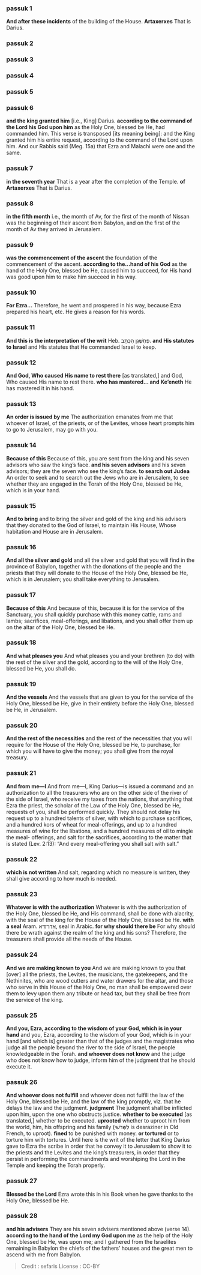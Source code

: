 
### passuk 1
<b>And after these incidents</b> of the building of the House.
<b>Artaxerxes</b> That is Darius.

### passuk 2

### passuk 3

### passuk 4

### passuk 5

### passuk 6
<b>and the king granted him</b> [i.e., King] Darius.
<b>according to the command of the Lord his God upon him</b> as the Holy One, blessed be He, had commanded him. This verse is transposed [its meaning being]: and the King granted him his entire request, according to the command of the Lord upon him. And our Rabbis said (Meg. 15a) that Ezra and Malachi were one and the same.

### passuk 7
<b>in the seventh year</b> That is a year after the completion of the Temple.
<b>of Artaxerxes</b> That is Darius.

### passuk 8
<b>in the fifth month</b> i.e., the month of Av, for the first of the month of Nissan was the beginning of their ascent from Babylon, and on the first of the month of Av they arrived in Jerusalem.

### passuk 9
<b>was the commencement of the ascent</b> the foundation of the commencement of the ascent.
<b>according to the...hand of his God</b> as the hand of the Holy One, blessed be He, caused him to succeed, for His hand was good upon him to make him succeed in his way.

### passuk 10
<b>For Ezra...</b> Therefore, he went and prospered in his way, because Ezra prepared his heart, etc. He gives a reason for his words.

### passuk 11
<b>And this is the interpretation of the writ</b> Heb. פַתְשֶּׁגֶן הַכְּתָב.
<b>and His statutes to Israel</b> and His statutes that He commanded Israel to keep.

### passuk 12
<b>And God, Who caused His name to rest there</b> [as translated,] and God, Who caused His name to rest there.
<b>who has mastered... and Ke’eneth</b> He has mastered it in his hand.

### passuk 13
<b>An order is issued by me</b> The authorization emanates from me that whoever of Israel, of the priests, or of the Levites, whose heart prompts him to go to Jerusalem, may go with you.

### passuk 14
<b>Because of this</b> Because of this, you are sent from the king and his seven advisors who saw the king’s face.
<b>and his seven advisors</b> and his seven advisors; they are the seven who see the king’s face.
<b>to search out Judea</b> An order to seek and to search out the Jews who are in Jerusalem, to see whether they are engaged in the Torah of the Holy One, blessed be He, which is in your hand.

### passuk 15
<b>And to bring</b> and to bring the silver and gold of the king and his advisors that they donated to the God of Israel, to maintain His House, Whose habitation and House are in Jerusalem.

### passuk 16
<b>And all the silver and gold</b> and all the silver and gold that you will find in the province of Babylon, together with the donations of the people and the priests that they will donate to the House of the Holy One, blessed be He, which is in Jerusalem; you shall take everything to Jerusalem.

### passuk 17
<b>Because of this</b> And because of this, because it is for the service of the Sanctuary, you shall quickly purchase with this money cattle, rams and lambs; sacrifices, meal-offerings, and libations, and you shall offer them up on the altar of the Holy One, blessed be He.

### passuk 18
<b>And what pleases you</b> And what pleases you and your brethren (to do) with the rest of the silver and the gold, according to the will of the Holy One, blessed be He, you shall do.

### passuk 19
<b>And the vessels</b> And the vessels that are given to you for the service of the Holy One, blessed be He, give in their entirety before the Holy One, blessed be He, in Jerusalem.

### passuk 20
<b>And the rest of the necessities</b> and the rest of the necessities that you will require for the House of the Holy One, blessed be He, to purchase, for which you will have to give the money; you shall give from the royal treasury.

### passuk 21
<b>And from me—I</b> And from me—I, King Darius—is issued a command and an authorization to all the treasurers who are on the other side of the river of the side of Israel, who receive my taxes from the nations, that anything that Ezra the priest, the scholar of the Law of the Holy One, blessed be He, requests of you, shall be performed quickly. They should not delay his request up to a hundred talents of silver, with which to purchase sacrifices, and a hundred kors of wheat for meal-offerings, and up to a hundred measures of wine for the libations, and a hundred measures of oil to mingle the meal- offerings, and salt for the sacrifices, according to the matter that is stated (Lev. 2:13): “And every meal-offering you shall salt with salt.”

### passuk 22
<b>which is not written</b> And salt, regarding which no measure is written, they shall give according to how much is needed.

### passuk 23
<b>Whatever is with the authorization</b> Whatever is with the authorization of the Holy One, blessed be He, and His command, shall be done with alacrity, with the seal of the king for the House of the Holy One, blessed be He.
<b>with a seal</b> Aram. אַדְרַזְדָּא, seal in Arabic.
<b>for why should there be</b> For why should there be wrath against the realm of the king and his sons? Therefore, the treasurers shall provide all the needs of the House.

### passuk 24
<b>And we are making known to you</b> And we are making known to you that [over] all the priests, the Levites, the musicians, the gatekeepers, and the Nethinites, who are wood cutters and water drawers for the altar, and those who serve in this House of the Holy One, no man shall be empowered over them to levy upon them any tribute or head tax, but they shall be free from the service of the king.

### passuk 25
<b>And you, Ezra, according to the wisdom of your God, which is in your hand</b> and you, Ezra, according to the wisdom of your God, which is in your hand [and which is] greater than that of the judges and the magistrates who judge all the people beyond the river to the side of Israel, the people knowledgeable in the Torah.
<b>and whoever does not know</b> and the judge who does not know how to judge, inform him of the judgment that he should execute it.

### passuk 26
<b>And whoever does not fulfill</b> and whoever does not fulfill the law of the Holy One, blessed be He, and the law of the king promptly, viz. that he delays the law and the judgment.
<b>judgment</b> The judgment shall be inflicted upon him, upon the one who obstructs justice.
<b>whether to be executed</b> [as translated,] whether to be executed.
<b>uprooted</b> whether to uproot him from the world, him, his offspring and his family (לִשְּׁרשִׁי is desraziner in Old French, to uproot).
<b>fined</b> to be punished with money.
<b>or tortured</b> or to torture him with tortures. Until here is the writ of the letter that King Darius gave to Ezra the scribe in order that he convey it to Jerusalem to show it to the priests and the Levites and the king’s treasurers, in order that they persist in performing the commandments and worshiping the Lord in the Temple and keeping the Torah properly.

### passuk 27
<b>Blessed be the Lord</b> Ezra wrote this in his Book when he gave thanks to the Holy One, blessed be He.

### passuk 28
<b>and his advisers</b> They are his seven advisers mentioned above (verse 14).
<b>according to the hand of the Lord my God upon me</b> as the help of the Holy One, blessed be He, was upon me; and I gathered from the Israelites remaining in Babylon the chiefs of the fathers’ houses and the great men to ascend with me from Babylon.

>Credit : sefaris
>License : CC-BY